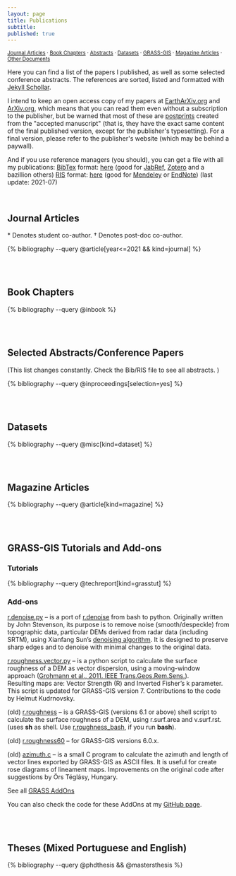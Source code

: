 ```yaml
---
layout: page
title: Publications
subtitle: 
published: true
---
```

<sup>[Journal Articles](#papers) · [Book Chapters](#chapters) · [Abstracts](#abstracts) · [Datasets](#datasets) · [GRASS-GIS](#grass) · [Magazine Articles](#magazine) · [Other Documents](#other)</sup>  

Here you can find a list of the papers I published, as well as some selected conference abstracts. The references are sorted, listed and formatted with [Jekyll Schollar](https://github.com/inukshuk/jekyll-scholar).   

I intend to keep an open access copy of my papers at [EarthArXiv.org](https://osf.io/preprints/eartharxiv/) and [ArXiv.org](https://arxiv.org/), which means that you can read them even without a subscription to the publisher, but be warned that most of these are [postprints](http://www.sherpa.ac.uk/romeoinfo.html) created from the "accepted manuscript" (that is, they have the exact same content of the final published version, except for the publisher's typesetting). For a final version, please refer to the publisher's website (which may be behind a paywall).  

And if you use reference managers (you should), you can get a file with all my publications: [BibTex](http://en.wikipedia.org/wiki/Bibtex) format: [here](../../downloads/CarlosGrohmann_papers.bib) (good for [JabRef](http://jabref.sourceforge.net/), [Zotero](http://www.zotero.org/) and a bazillion others) [RIS](http://en.wikipedia.org/wiki/RIS_\(file_format\)) format: [here](../../downloads/CarlosGrohmann_papers.ris) (good for [Mendeley](http://www.mendeley.com/) or [EndNote](http://endnote.com/)) (last update: 2021-07) 

<!-- &nbsp;   -->
&nbsp;  


<a name="papers"></a>
## Journal Articles
\* Denotes student co-author.
&dagger; Denotes post-doc co-author.

{% bibliography --query @article[year<=2021 && kind=journal] %}

&nbsp;  
&nbsp; 
<a name="chapters"></a>
## Book Chapters  

{% bibliography --query @inbook %}

&nbsp;  
&nbsp; 
<a name="chapters"></a>
## Selected Abstracts/Conference Papers
(This list changes constantly. Check the Bib/RIS file to see all abstracts. )

{% bibliography --query @inproceedings[selection=yes] %}

&nbsp;  
&nbsp; 
<a name="datasets"></a>
## Datasets

{% bibliography --query @misc[kind=dataset] %}

&nbsp;  
&nbsp; 
<a name="magazine"></a>
## Magazine Articles

{% bibliography --query @article[kind=magazine] %}

&nbsp;  
&nbsp; 
<a name="grass"></a>
## GRASS-GIS Tutorials and Add-ons  
### Tutorials  

{% bibliography --query @techreport[kind=grasstut] %}

### Add-ons  
[r.denoise.py](https://github.com/CarlosGrohmann/grass_gis/tree/master/r_denoise_py) – is a port of [r.denoise](http://trac.osgeo.org/grass/browser/grass-addons/grass6/raster/r.denoise/description.html) from bash to python. Originally written by John Stevenson, its purpose is to remove noise (smooth/despeckle) from topographic data, particular DEMs derived from radar data (including SRTM), using Xianfang Sun’s [denoising algorithm](http://www.cs.cf.ac.uk/meshfiltering/index_files/Page342.htm). It is designed to preserve sharp edges and to denoise with minimal changes to the original data.  

[r.roughness.vector.py](http://grasswiki.osgeo.org/wiki/AddOns/GRASS7/raster#r.roughness.vector) – is a python script to calculate the surface roughness of a DEM as vector dispersion, using a moving-window approach ([Grohmann et al., 2011. IEEE Trans.Geos.Rem.Sens.](#ieee_roughness)).  
Resulting maps are: Vector Strength (R) and Inverted Fisher’s k parameter. This script is updated for GRASS-GIS version 7. Contributions to the code by Helmut Kudrnovsky.  

(old) [r.roughness](https://github.com/CarlosGrohmann/grass_gis/blob/master/r_roughness_old/r.roughness) – is a GRASS-GIS (versions 6.1 or above) shell script to calculate the surface roughness of a DEM, using r.surf.area and v.surf.rst. (uses **sh** as shell. Use [r.roughness_bash](https://github.com/CarlosGrohmann/grass_gis/blob/master/r_roughness_old/r.roughness_bash), if you run **bash**).  

(old) [r.roughness60](https://github.com/CarlosGrohmann/grass_gis/blob/master/r_roughness_old/r.roughness60) – for GRASS-GIS versions 6.0.x.  

(old) [azimuth.c](/downloads/azimuth2.c) – is a small C program to calculate the azimuth and length of vector lines exported by GRASS-GIS as ASCII files. It is useful for create rose diagrams of lineament maps.
Improvements on the original code after suggestions by Örs Téglásy, Hungary.  

See all [GRASS AddOns](http://grass.osgeo.org/download/addons/)  

You can also check the code for these AddOns at my [GitHub page](https://github.com/CarlosGrohmann/grass_gis).    


&nbsp;  
&nbsp; 
<a name="other"></a>
## Theses (Mixed Portuguese and English)

{% bibliography --query @phdthesis && @mastersthesis %}


